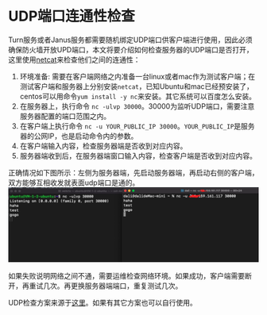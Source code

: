 # UDP端口连通性检查
Turn服务或者Janus服务都需要随机绑定UDP端口供客户端进行使用，因此必须确保防火墙开放UPD端口，本文将要介绍如何检查服务器的UDP端口是否打开，这里使用[netcat](https://www.baidu.com/s?wd=netcat)来检查他们之间的连通性：
1. 环境准备: 需要在客户端网络之内准备一台linux或者mac作为测试客户端；在测试客户端和服务器上分别安装```netcat```，已知Ubuntu和mac已经预安装了，centos可以用命令```yum install -y nc```来安装。其它系统可以百度怎么安装。
2. 在服务器上，执行命令 ```nc -ulvp 30000```。30000为监听UDP端口，需要注意服务器配置的端口范围之内。
3. 在客户端上执行命令 ```nc -u YOUR_PUBLIC_IP 30000```。```YOUR_PUBLIC_IP```是服务器的公网IP，也是启动命令内的参数。
4. 在客户端输入内容，检查服务器端是否收到对应内容。
5. 服务器端收到后，在服务器端窗口输入内容，检查客户端是否收到对应内容。

正确情况如下图所示：左侧为服务器端，先启动服务器端，再启动右侧的客户端，双方能够互相收发就表面udp端口是通的。
![示例](./nc_connect.png)

如果失败说明网络之间不通，需要运维检查网络环境。如果成功，客户端需要断开，再重试几次。再更换服务器端端口，重复测试几次。

UDP检查方案来源于[这里](https://docs.azure.cn/zh-cn/articles/azure-operations-guide/virtual-network/aog-virtual-network-using-netcat-check-the-connectivity#测试-udp-端口连通性)。如果有其它方案也可以自行使用。
